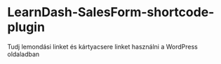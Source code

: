 # LearnDash-SalesForm-shortcode-plugin
Tudj lemondási linket és kártyacsere linket használni a WordPress oldaladban
